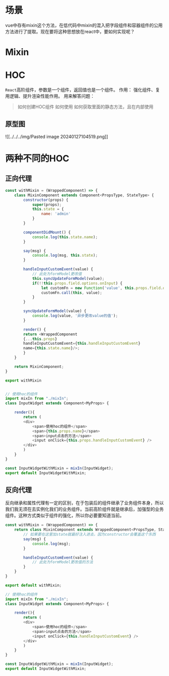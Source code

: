 # 场景
vue中存有mixin这个方法，在低代码中mixin的混入把字段组件和容器组件的公用方法进行了提取。现在要将这种思想放在react中，要如何实现呢？

# Mixin


# HOC
`React`高阶组件，参数是一个组件，返回值也是一个组件。
作用： 强化组件、复用逻辑、提升渲染性能作用。
用来解答问题：
> 如何创建HOC组件
> 如何使用
> 如何获取里面的静态方法，且在内部使用

## 原型图
![[../../../img/Pasted image 20240127104519.png]]


# 两种不同的HOC
## 正向代理

~~~js
const withMixin = (WrappedComponent) => {
    class MixinComponent extends Component<PropsType, StateType> {
        constructor(props) {
            super(props);
            this.state = {
                name: 'admin'
            }
        }

        componentDidMount() {
            console.log(this.state.name);
        }

        say(msg) {
            console.log(msg, this.state);
        }

        handleInputCustomEvent(value) {
            // 此处为formModel更改值
            this.syncUpdateFormModel(value);
            if(!!this.props.field.options.onInput) {
                let customFn = new Function('value', this.props.field.options.onInput);
                customFn.call(this, value);
            }
        }

        syncUpdateFormModel(value) {
            console.log(value, '异步更改value的值');
        }

        render() {
        return <WrappedComponent 
        {...this.props} 
        handleInputCustomEvent={this.handleInputCustomEvent}
        name={this.state.name}/>;
        }
    }

    return MixinComponent;
}

export withMixin


// 使用hoc的组件
import mixIn from "./mixIn";
class InputWidget extends Component<MyProps> {

	render(){
		return (
		<div>
			<span>使用hoc的组件</span>
			<span>{this.props.name}</span>
			<span>input点击的方法</span>
			<input onClick={this.props.handleInputCustomEvent} />
		</div>
		)
	}
}

const InputWidgetWithMixin = mixIn(InputWidget);
export default InputWidgetWithMixin;
~~~

## 反向代理
反向继承和属性代理有一定的区别，在于包装后的组件继承了业务组件本身，所以我们我无须在去实例化我们的业务组件。当前高阶组件就是继承后，加强型的业务组件。这种方式类似于组件的强化，所以你必要要知道当前。
~~~js
const withMixin = (WrappedComponent) => {
    return class MixinComponent extends WrappedComponent<PropsType, StateType> {
	    // 如果要在这里加state就最好注入进去，因为constructor会覆盖这个东西
        say(msg) {
            console.log(msg);
        }

        handleInputCustomEvent(value) {
            // 此处为formModel更改值的方法
        }
    }
}

export default withMixin;

// 使用hoc的组件
import mixIn from "./mixIn";
class InputWidget extends Component<MyProps> {

	render(){
		return (
		<div>
			<span>使用hoc的组件</span>
			<span>input点击的方法</span>
			<input onClick={this.handleInputCustomEvent} />
		</div>
		)
	}
}

const InputWidgetWithMixin = mixIn(InputWidget);
export default InputWidgetWithMixin;
~~~


